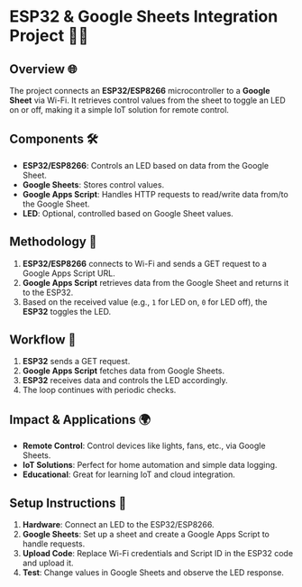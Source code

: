 # ESP32 & Google Sheets Integration Project 📡💡

## Overview 🌐

The project connects an **ESP32/ESP8266** microcontroller to a **Google Sheet** via Wi-Fi. It retrieves control values from the sheet to toggle an LED on or off, making it a simple IoT solution for remote control.

## Components 🛠️

- **ESP32/ESP8266**: Controls an LED based on data from the Google Sheet.
- **Google Sheets**: Stores control values.
- **Google Apps Script**: Handles HTTP requests to read/write data from/to the Google Sheet.
- **LED**: Optional, controlled based on Google Sheet values.

## Methodology 🔧

1. **ESP32/ESP8266** connects to Wi-Fi and sends a GET request to a Google Apps Script URL.
2. **Google Apps Script** retrieves data from the Google Sheet and returns it to the ESP32.
3. Based on the received value (e.g., `1` for LED on, `0` for LED off), the **ESP32** toggles the LED.

## Workflow 🔄

1. **ESP32** sends a GET request.
2. **Google Apps Script** fetches data from Google Sheets.
3. **ESP32** receives data and controls the LED accordingly.
4. The loop continues with periodic checks.

## Impact & Applications 🌍

- **Remote Control**: Control devices like lights, fans, etc., via Google Sheets.
- **IoT Solutions**: Perfect for home automation and simple data logging.
- **Educational**: Great for learning IoT and cloud integration.

## Setup Instructions 📝

1. **Hardware**: Connect an LED to the ESP32/ESP8266.
2. **Google Sheets**: Set up a sheet and create a Google Apps Script to handle requests.
3. **Upload Code**: Replace Wi-Fi credentials and Script ID in the ESP32 code and upload it.
4. **Test**: Change values in Google Sheets and observe the LED response.
